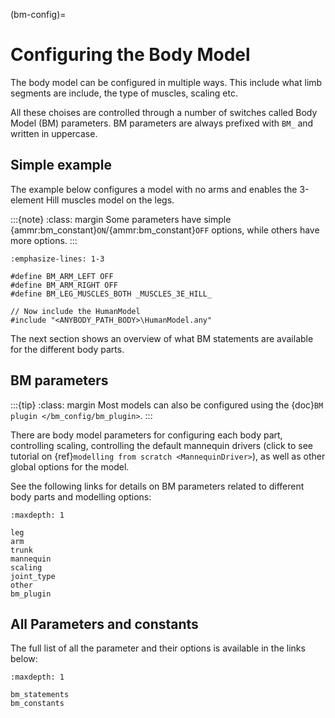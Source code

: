 (bm-config)=

# Configuring the Body Model

The body model can be configured in multiple ways. This include what limb
segments are include, the type of muscles, scaling etc.

All these choises are controlled through a number of switches called Body Model
(BM) parameters. BM parameters are always prefixed with `BM_` and written in
uppercase.

## Simple example

The example below configures a model with no arms and enables the 3-element Hill
muscles model on the legs.

:::{note}
:class: margin
Some parameters have simple {ammr:bm_constant}`ON`/{ammr:bm_constant}`OFF`
options, while others have more options. 
:::

```{code-block} AnyScriptDoc
:emphasize-lines: 1-3

#define BM_ARM_LEFT OFF
#define BM_ARM_RIGHT OFF
#define BM_LEG_MUSCLES_BOTH _MUSCLES_3E_HILL_

// Now include the HumanModel
#include "<ANYBODY_PATH_BODY>\HumanModel.any"
```



The next section shows an overview of what BM statements are available for the different body parts.

## BM parameters

:::{tip}
:class: margin
Most models can also be configured using the
{doc}`BM plugin </bm_config/bm_plugin>`.
:::

There are body model parameters for configuring each body part, controlling scaling, controlling the default
mannequin drivers (click to see tutorial on {ref}`modelling from scratch <MannequinDriver>`), as well as other global options for the model.

See the following links for details on BM parameters related to different body parts and modelling options:

```{toctree}
:maxdepth: 1

leg
arm
trunk
mannequin
scaling
joint_type
other
bm_plugin
```

## All Parameters and constants

The full list of all the parameter and their options is available in the links below:

```{toctree}
:maxdepth: 1

bm_statements
bm_constants
```
